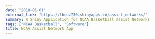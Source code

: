 ```yaml
---
date: "2018-01-01"
external_link: "https://lbenz730.shinyapps.io/assist_networks/"
summary: R Shiny Application for NCAA Basketball Assist Networks
tags: ["NCAA Basketball", "Software"]
title: NCAA Assist Network App
---
```

